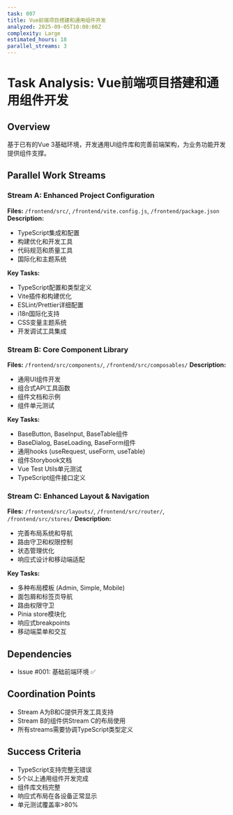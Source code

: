 ```yaml
---
task: 007
title: Vue前端项目搭建和通用组件开发
analyzed: 2025-09-05T10:00:00Z
complexity: Large
estimated_hours: 18
parallel_streams: 3
---
```


# Task Analysis: Vue前端项目搭建和通用组件开发

## Overview
基于已有的Vue 3基础环境，开发通用UI组件库和完善前端架构，为业务功能开发提供组件支撑。

## Parallel Work Streams

### Stream A: Enhanced Project Configuration  
**Files:** `/frontend/src/`, `/frontend/vite.config.js`, `/frontend/package.json`
**Description:** 
- TypeScript集成和配置
- 构建优化和开发工具
- 代码规范和质量工具
- 国际化和主题系统

**Key Tasks:**
- TypeScript配置和类型定义
- Vite插件和构建优化
- ESLint/Prettier详细配置  
- i18n国际化支持
- CSS变量主题系统
- 开发调试工具集成

### Stream B: Core Component Library
**Files:** `/frontend/src/components/`, `/frontend/src/composables/`
**Description:**
- 通用UI组件开发
- 组合式API工具函数
- 组件文档和示例
- 组件单元测试

**Key Tasks:**
- BaseButton, BaseInput, BaseTable组件
- BaseDialog, BaseLoading, BaseForm组件
- 通用hooks (useRequest, useForm, useTable)
- 组件Storybook文档
- Vue Test Utils单元测试
- TypeScript组件接口定义

### Stream C: Enhanced Layout & Navigation
**Files:** `/frontend/src/layouts/`, `/frontend/src/router/`, `/frontend/src/stores/`
**Description:**
- 完善布局系统和导航
- 路由守卫和权限控制
- 状态管理优化
- 响应式设计和移动端适配

**Key Tasks:**
- 多种布局模板 (Admin, Simple, Mobile)
- 面包屑和标签页导航
- 路由权限守卫
- Pinia store模块化
- 响应式breakpoints
- 移动端菜单和交互

## Dependencies
- Issue #001: 基础前端环境 ✅

## Coordination Points
- Stream A为B和C提供开发工具支持
- Stream B的组件供Stream C的布局使用
- 所有streams需要协调TypeScript类型定义

## Success Criteria
- TypeScript支持完整无错误
- 5个以上通用组件开发完成
- 组件库文档完整
- 响应式布局在各设备正常显示
- 单元测试覆盖率>80%